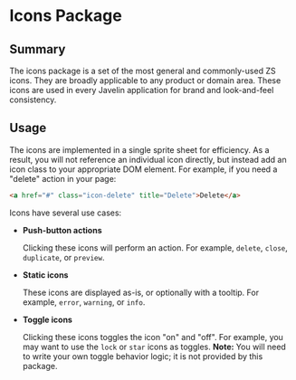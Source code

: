 Icons Package
=============

Summary
-------
The icons package is a set of the most general and commonly-used ZS icons.  They are broadly applicable to any product or domain area.  These icons are used in every Javelin application for brand and look-and-feel consistency.

Usage
-----
The icons are implemented in a single sprite sheet for efficiency.  As a result, you will not reference an individual icon directly, but instead add an icon class to your appropriate DOM element.  For example, if you need a "delete" action in your page:
```html
<a href="#" class="icon-delete" title="Delete">Delete</a>
```

Icons have several use cases:
*   __Push-button actions__

    Clicking these icons will perform an action.  For example, ``delete``, ``close``, ``duplicate``, or ``preview``.
    
*   **Static icons**

    These icons are displayed as-is, or optionally with a tooltip.  For example, ``error``, ``warning``, or ``info``.
    
*   **Toggle icons**

    Clicking these icons toggles the icon "on" and "off".  For example, you may want to use the ``lock`` or ``star`` icons as toggles.
    **Note:** You will need to write your own toggle behavior logic; it is not provided by this package.
